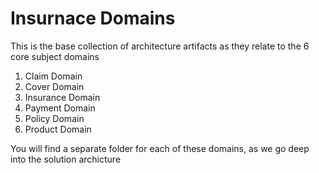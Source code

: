 # Insurnace Domains

This is the base collection of architecture artifacts as they relate to the 6 core subject domains

1. Claim Domain
2. Cover Domain
3. Insurance Domain
4. Payment Domain
5. Policy Domain
6. Product Domain

You will find a separate folder for each of these domains, as we go deep into the solution archicture
